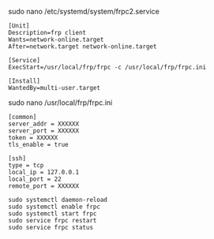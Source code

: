 sudo nano /etc/systemd/system/frpc2.service
```
[Unit]
Description=frp client
Wants=network-online.target
After=network.target network-online.target

[Service]
ExecStart=/usr/local/frp/frpc -c /usr/local/frp/frpc.ini

[Install]
WantedBy=multi-user.target
```

sudo nano /usr/local/frp/frpc.ini
```
[common]
server_addr = XXXXXX
server_port = XXXXXX
token = XXXXXX
tls_enable = true

[ssh]
type = tcp
local_ip = 127.0.0.1
local_port = 22
remote_port = XXXXXX
```

```
sudo systemctl daemon-reload
sudo systemctl enable frpc 
sudo systemctl start frpc
sudo service frpc restart
sudo service frpc status
```

